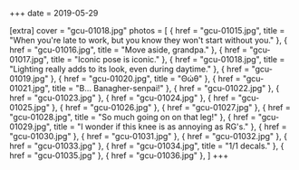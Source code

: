 +++
date = 2019-05-29

[extra]
cover = "gcu-01018.jpg"
photos = [
{ href = "gcu-01015.jpg", title = "When you're late to work, but you know they won't start without you." },
{ href = "gcu-01016.jpg", title = "Move aside, grandpa." },
{ href = "gcu-01017.jpg", title = "Iconic pose is iconic." },
{ href = "gcu-01018.jpg", title = "Lighting really adds to its look, even during daytime." },
{ href = "gcu-01019.jpg" },
{ href = "gcu-01020.jpg", title = "Θώθ" },
{ href = "gcu-01021.jpg", title = "B... Banagher-senpai!" },
{ href = "gcu-01022.jpg" },
{ href = "gcu-01023.jpg" },
{ href = "gcu-01024.jpg" },
{ href = "gcu-01025.jpg" },
{ href = "gcu-01026.jpg" },
{ href = "gcu-01027.jpg" },
{ href = "gcu-01028.jpg", title = "So much going on on that leg!" },
{ href = "gcu-01029.jpg", title = "I wonder if this knee is as annoying as RG's." },
{ href = "gcu-01030.jpg" },
{ href = "gcu-01031.jpg" },
{ href = "gcu-01032.jpg" },
{ href = "gcu-01033.jpg" },
{ href = "gcu-01034.jpg", title = "1/1 decals." },
{ href = "gcu-01035.jpg" },
{ href = "gcu-01036.jpg" },
]
+++